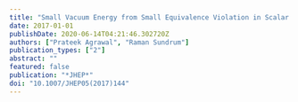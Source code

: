 ```yaml
---
title: "Small Vacuum Energy from Small Equivalence Violation in Scalar Gravity"
date: 2017-01-01
publishDate: 2020-06-14T04:21:46.302720Z
authors: ["Prateek Agrawal", "Raman Sundrum"]
publication_types: ["2"]
abstract: ""
featured: false
publication: "*JHEP*"
doi: "10.1007/JHEP05(2017)144"
---
```


